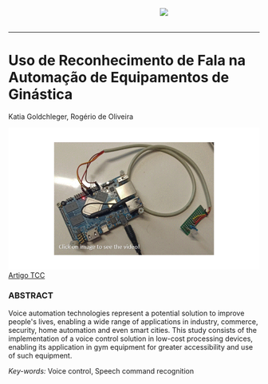 <a href="url"><img src="http://meusite.mackenzie.br/rogerio/mackenzie_logo/UPM.2_horizontal_vermelho.jpg" align="right" width="200" ></a>

<br>

<br>

---

# Uso de Reconhecimento de Fala na Automação de Equipamentos de Ginástica

Katia Goldchleger, Rogério de Oliveira

[![Click para ver o vídeo](https://github.com/Rogerio-mack/work/raw/main/led_pulse.gif)](https://www.youtube.com/watch?v=VfS8R2wF-_w)
[Artigo TCC](https://github.com/TCCII/device_for_gym_equipment/blob/main/Artigo_Final_TCC_II_2022.pdf)


### ABSTRACT
Voice automation technologies represent a potential solution to improve people's lives, enabling a wide range of applications in industry, commerce, security, home automation and even smart cities. This study consists of the implementation of a voice control solution in low-cost
processing devices, enabling its application in gym equipment for greater accessibility and use of such equipment.

*Key-words:* Voice control, Speech command recognition
